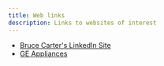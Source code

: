 ```yaml
---
title: Web links
description: Links to websites of interest
---
```


- [Bruce Carter's LinkedIn Site](https://www.linkedin.com/in/brucecartertx/)
- [GE Appliances](https://www.geappliances.com/)
